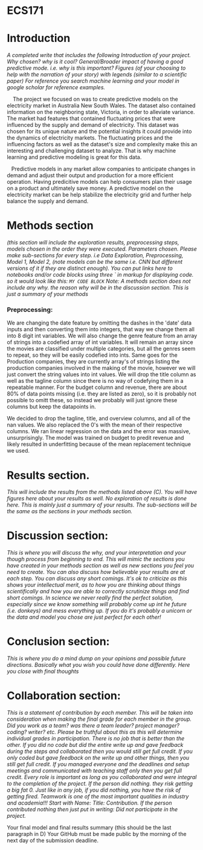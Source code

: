 # ECS171



# Introduction
*A completed write that includes the following
Introduction of your project. Why chosen? why is it cool? General/Broader impact of having a good predictive mode. i.e. why is this important?
Figures (of your choosing to help with the narration of your story) with legends (similar to a scientific paper) For reference you search machine learning and your model in google scholar for reference examples.*

&nbsp;&nbsp;&nbsp; The project we focused on was to create predictive models on the electricity market in Australia New South Wales. The dataset also contained information on the neighboring state, Victoria, in order to alleviate variance. The market had features that contained fluctuating prices that were influenced by the supply and demand of electricity. This dataset was chosen for its unique nature and the potential insights it could provide into the dynamics of electricity markets. The fluctuating prices and the influencing factors as well as the dataset's size and complexity make this an interesting and challenging dataset to analyze. That is why machine learning and predictive modeling is great for this data.

&nbsp;&nbsp;&nbsp;Predictive models in any market allow companies to anticipate changes in demand and adjust their output and production for a more efficient operation. Having predicitive models can help consumers plan their usage on a product and ultimately save money. A predictive model on the electricity market can be help stabilize the electricity grid and further help balance the supply and demand. 


# Methods section 
*(this section will include the exploration results, preprocessing steps, models chosen in the order they were executed. Parameters chosen. Please make sub-sections for every step. i.e Data Exploration, Preprocessing, Model 1, Model 2, (note models can be the same i.e. CNN but different versions of it if they are distinct enough). You can put links here to notebooks and/or code blocks using three ` in markup for displaying code. so it would look like this: ``` MY CODE BLOCK ```
Note: A methods section does not include any why. the reason why will be in the discussion section. This is just a summary of your methods*

### Preprocessing:
 We are changing the date feature by omitting the dashes in the 'date' data inputs and then converting them into integers, that way we change them all into 8 digit int variables. We will also change the genre feature from an array of strings into a codefied array of int variables. It will remain an array since the movies are classified under multiple categories, but all the genres seem to repeat, so they will be easily codefied into ints. Same goes for the Production companies, they are currently array's of strings listing the production companies involved in the making of the movie, however we will just convert the string values into int values. We will drop the title column as well as the tagline column since there is no way of codefying them in a repeatable manner. For the budget column and revenue, there are about 80% of data points missing (i.e. they are listed as zero), so it is probably not possible to omitt these, so instead we probably will just ignore these columns but keep the datapoints in.

We decided to drop the tagline, title, and overview columns, and all of the nan values. We also replaced the 0's with the mean of their respective columns. We ran linear regression on the data and the error was massive, unsurprisingly. The model was trained on budget to predit revenue and likely resulted in underfitting because of the mean replacement technique we used.
# Results section.
*This will include the results from the methods listed above (C). You will have figures here about your results as well.
No exploration of results is done here. This is mainly just a summary of your results. The sub-sections will be the same as the sections in your methods section.*

# Discussion section: 
*This is where you will discuss the why, and your interpretation and your though process from beginning to end. This will mimic the sections you have created in your methods section as well as new sections you feel you need to create. You can also discuss how believable your results are at each step. You can discuss any short comings. It's ok to criticize as this shows your intellectual merit, as to how you are thinking about things scientifically and how you are able to correctly scrutinize things and find short comings. In science we never really find the perfect solution, especially since we know something will probably come up int he future (i.e. donkeys) and mess everything up. If you do it's probably a unicorn or the data and model you chose are just perfect for each other!*

# Conclusion section:
*This is where you do a mind dump on your opinions and possible future directions. Basically what you wish you could have done differently. Here you close with final thoughts*

# Collaboration section:
*This is a statement of contribution by each member. This will be taken into consideration when making the final grade for each member in the group. Did you work as a team? was there a team leader? project manager? coding? writer? etc. Please be truthful about this as this will determine individual grades in participation. There is no job that is better than the other. If you did no code but did the entire write up and gave feedback during the steps and collaborated then you would still get full credit. If you only coded but gave feedback on the write up and other things, then you still get full credit. If you managed everyone and the deadlines and setup meetings and communicated with teaching staff only then you get full credit. Every role is important as long as you collaborated and were integral to the completion of the project. If the person did nothing. they risk getting a big fat 0. Just like in any job, if you did nothing, you have the risk of getting fired. Teamwork is one of the most important qualities in industry and academia!!!
Start with Name: Title: Contribution. If the person contributed nothing then just put in writing: Did not participate in the project.*

Your final model and final results summary (this should be the last paragraph in D)
Your GitHub must be made public by the morning of the next day of the submission deadline.